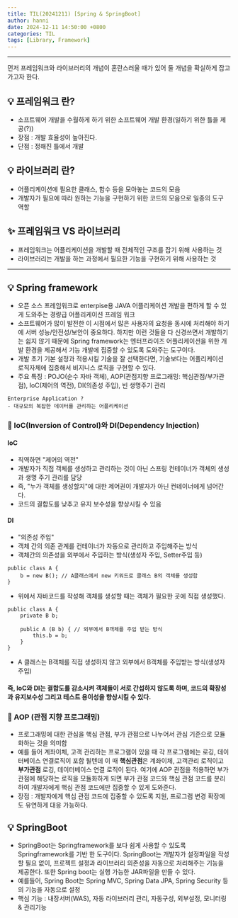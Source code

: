 ```yaml
---
title: TIL(20241211) [Spring & SpringBoot]
author: hanni
date: 2024-12-11 14:50:00 +0800
categories: TIL
tags: [Library, Framework]
---
```


----------------------------------------------------------------------------

먼저 프레임워크와 라이브러리의 개념이 혼란스러울 때가 있어 둘 개념을 확실하게 잡고 가고자 한다. 

## 💡 프레임워크 란?
- 소프트웨어 개발을 수월하게 하기 위한 소프트웨어 개발 환경(일하기 위한 틀을 제공(?))
- 장점 : 개발 효율성이 높아진다.
- 단점 : 정해진 틀에서 개발

## 💡 라이브러리 란?
- 어플리케이션에 필요한 클래스, 함수 등을 모아놓는 코드의 모음
- 개발자가 필요에 따라 원하는 기능을 구현하기 위한 코드의 모음으로 일종의 도구 역할

## ✨ 프레임워크 VS 라이브러리
- 프레임워크는 어플리케이션을 개발할 때 전체적인 구조를 잡기 위해 사용하는 것
- 라이브러리는 개발을 하는 과정에서 필요한 기능을 구현하기 위해 사용하는 것

----------------------------------------------------------

## 💡 Spring framework

- 오픈 소스 프레임워크로 enterpise용 JAVA 어플리케이션 개발을 편하게 할 수 있게 도와주는 경량급 어플리케이션 프레임 워크
- 소프트웨어가 많이 발전한 이 시점에서 많은 사용자의 요청을 동시에 처리해야 하기에 서버 성능/안전성/보안이 중요하다. 하지만 이런 것들을 다 신경쓰면서 개발하기는 쉽지 않기 때문에 Spring framework는 엔터프라이즈 어플리케이션을 위한 개발 환경을 제공해서 기능 개발에 집중할 수 있도록 도와주는 도구이다. 
- 개발 초기 기본 설정과 적용시킬 기술을 잘 선택한다면, 기술보다는 어플리케이션 로직자체에 집중해서 비지니스 로직을 구현할 수 있다.
- 주요 특징 : POJO(순수 자바 객체), AOP(관점지향 프로그래밍: 핵심관점/부가관점), IoC(제어의 역전), DI(의존성 주입), 빈 생명주기 관리
```
Enterprise Application ?
- 대규모의 복잡한 데이터를 관리하는 어플리케이션
```

### 📌 IoC(Inversion of Control)와 DI(Dependency Injection)

#### IoC
- 직역하면 "제어의 역전"
- 개발자가 직접 객체를 생성하고 관리하는 것이 아닌 스프링 컨테이너가 객체의 생성과 생명 주기 관리를 담당
- 즉, "누가 객체를 생성할지"에 대한 제어권이 개발자가 아닌 컨테이너에게 넘어간다. 
- 코드의 결합도를 낮추고 유지 보수성을 향상시킬 수 있음

#### DI
- "의존성 주입"
- 객체 간의 의존 관계를 컨테이너가 자동으로 관리하고 주입해주는 방식
- 객체간의 의존성을 외부에서 주입하는 방식(생성자 주입, Setter주입 등)

```
public class A {
    b = new B(); // A클래스에서 new 키워드로 클래스 B의 객체를 생성함
}

```

- 위에서 자바코드를 작성해 객체를 생성할 때는 객체가 필요한 곳에 직접 생성했다.

```
public class A {
    private B b;

    public A (B b) { // 외부에서 B객체를 주입 받는 방식
        this.b = b;
    }
}
```

- A 클래스는 B객체를 직접 생성하지 않고 외부에서 B객체를 주입받는 방식(생성자 주입)


#### 즉, IoC와 DI는 결합도를 감소시켜 객체들이 서로 간섭하지 않도록 하며, 코드의 확장성과 유지보수성 그리고 테스트 용이성을 향상시킬 수 있다. 


### 📌 AOP (관점 지향 프로그래밍)
- 프로그래밍에 대한 관심을 핵심 관점, 부가 관점으로 나누어서 관심 기준으로 모듈화하는 것을 의미함
- 예를 들어 계좌이체, 고객 관리하는 프로그램이 있을 때 각 프로그램에는 로깅, 데이터베이스 연결로직이 포함 될텐데 이 때 **핵심관점**은 계좌이체, 고객관리 로직이고 **부가관점** 로깅, 데이터베이스 연결 로직이 된다. 여기에 AOP 관점을 적용하면
부가관점에 해당하는 로직을 모듈화하게 되면 부가 관점 코드와 핵심 관점 코드를 분리하여 개발자에게 핵심 관점 코드에만 집중할 수 있게 도와준다. 
- 장점 : 개발자에게 핵심 관점 코드에 집중할 수 있도록 지원, 프로그램 변경 확장에도 유연하게 대응 가능하다.



## 💡 SpringBoot
- SpringBoot는 Springframework를 보다 쉽게 사용할 수 있도록 Springframework를 기반 한 도구이다. SpringBoot는 개발자가 설정파일을
작성할 필요 없이, 프로젝트 설정과 라이브러리 의존성을 자동으로 처리해주는 기능을 제공한다. 또한 Spring boot는 실행 가능한 JAR파일을
만들 수 있다.  
- 예를들어, Spring Boot는 Spring MVC, Spring Data JPA, Spring Security 등의 기능을 자동으로 설정
- 핵심 기능 : 내장서버(WAS), 자동 라이브러리 관리, 자동구성, 외부설정, 모니터링 & 관리기능


